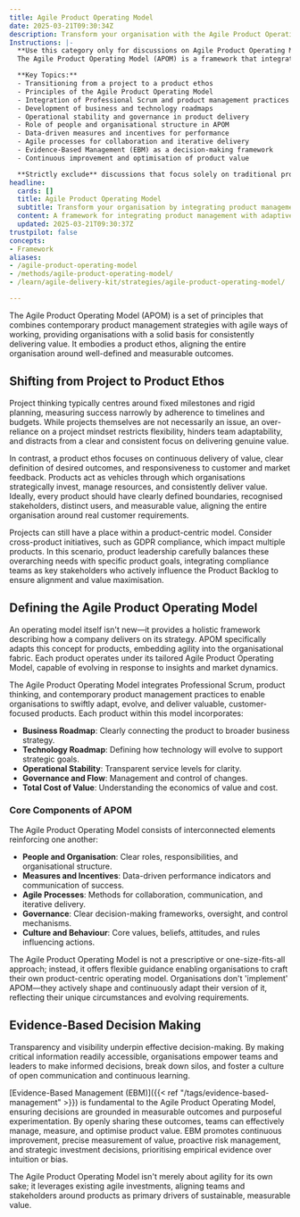 ```yaml
---
title: Agile Product Operating Model
date: 2025-03-21T09:30:34Z
description: Transform your organisation with the Agile Product Operating Model, blending agile practices and product management to deliver consistent, customer-focused value.
Instructions: |-
  **Use this category only for discussions on Agile Product Operating Model.**  
  The Agile Product Operating Model (APOM) is a framework that integrates agile methodologies with product management principles to enhance organisational effectiveness in delivering customer-centric value. It shifts the focus from traditional project-based approaches to a product-oriented mindset, fostering continuous delivery and responsiveness to market needs.

  **Key Topics:**
  - Transitioning from a project to a product ethos
  - Principles of the Agile Product Operating Model
  - Integration of Professional Scrum and product management practices
  - Development of business and technology roadmaps
  - Operational stability and governance in product delivery
  - Role of people and organisational structure in APOM
  - Data-driven measures and incentives for performance
  - Agile processes for collaboration and iterative delivery
  - Evidence-Based Management (EBM) as a decision-making framework
  - Continuous improvement and optimisation of product value

  **Strictly exclude** discussions that focus solely on traditional project management methodologies, unrelated agile practices that do not pertain to product management, or any content that misrepresents the core principles of the Agile Product Operating Model.
headline:
  cards: []
  title: Agile Product Operating Model
  subtitle: Transform your organisation by integrating product management with adaptive practices for consistent, customer-driven value delivery.
  content: A framework for integrating product management with adaptive methodologies, fostering a culture of continuous value delivery. Posts should explore product-centric strategies, evidence-based decision-making, team dynamics, and the interplay of governance and flow, ensuring alignment with customer needs and market responsiveness.
  updated: 2025-03-21T09:30:37Z
trustpilot: false
concepts:
- Framework
aliases:
- /agile-product-operating-model
- /methods/agile-product-operating-model/
- /learn/agile-delivery-kit/strategies/agile-product-operating-model/

---
```

The Agile Product Operating Model (APOM) is a set of principles that combines contemporary product management strategies with agile ways of working, providing organisations with a solid basis for consistently delivering value. It embodies a product ethos, aligning the entire organisation around well-defined and measurable outcomes.

## Shifting from Project to Product Ethos

Project thinking typically centres around fixed milestones and rigid planning, measuring success narrowly by adherence to timelines and budgets. While projects themselves are not necessarily an issue, an over-reliance on a project mindset restricts flexibility, hinders team adaptability, and distracts from a clear and consistent focus on delivering genuine value.

In contrast, a product ethos focuses on continuous delivery of value, clear definition of desired outcomes, and responsiveness to customer and market feedback. Products act as vehicles through which organisations strategically invest, manage resources, and consistently deliver value. Ideally, every product should have clearly defined boundaries, recognised stakeholders, distinct users, and measurable value, aligning the entire organisation around real customer requirements.

Projects can still have a place within a product-centric model. Consider cross-product initiatives, such as GDPR compliance, which impact multiple products. In this scenario, product leadership carefully balances these overarching needs with specific product goals, integrating compliance teams as key stakeholders who actively influence the Product Backlog to ensure alignment and value maximisation.

## Defining the Agile Product Operating Model

An operating model itself isn't new—it provides a holistic framework describing how a company delivers on its strategy. APOM specifically adapts this concept for products, embedding agility into the organisational fabric. Each product operates under its tailored Agile Product Operating Model, capable of evolving in response to insights and market dynamics.

The Agile Product Operating Model integrates Professional Scrum, product thinking, and contemporary product management practices to enable organisations to swiftly adapt, evolve, and deliver valuable, customer-focused products. Each product within this model incorporates:

- **Business Roadmap**: Clearly connecting the product to broader business strategy.
- **Technology Roadmap**: Defining how technology will evolve to support strategic goals.
- **Operational Stability**: Transparent service levels for clarity.
- **Governance and Flow**: Management and control of changes.
- **Total Cost of Value**: Understanding the economics of value and cost.

### Core Components of APOM

The Agile Product Operating Model consists of interconnected elements reinforcing one another:

- **People and Organisation**: Clear roles, responsibilities, and organisational structure.
- **Measures and Incentives**: Data-driven performance indicators and communication of success.
- **Agile Processes**: Methods for collaboration, communication, and iterative delivery.
- **Governance**: Clear decision-making frameworks, oversight, and control mechanisms.
- **Culture and Behaviour**: Core values, beliefs, attitudes, and rules influencing actions.

The Agile Product Operating Model is not a prescriptive or one-size-fits-all approach; instead, it offers flexible guidance enabling organisations to craft their own product-centric operating model. Organisations don't 'implement' APOM—they actively shape and continuously adapt their version of it, reflecting their unique circumstances and evolving requirements.

## Evidence-Based Decision Making

Transparency and visibility underpin effective decision-making. By making critical information readily accessible, organisations empower teams and leaders to make informed decisions, break down silos, and foster a culture of open communication and continuous learning.

[Evidence-Based Management (EBM)]({{< ref "/tags/evidence-based-management" >}}) is fundamental to the Agile Product Operating Model, ensuring decisions are grounded in measurable outcomes and purposeful experimentation. By openly sharing these outcomes, teams can effectively manage, measure, and optimise product value. EBM promotes continuous improvement, precise measurement of value, proactive risk management, and strategic investment decisions, prioritising empirical evidence over intuition or bias.

The Agile Product Operating Model isn't merely about agility for its own sake; it leverages existing agile investments, aligning teams and stakeholders around products as primary drivers of sustainable, measurable value.
